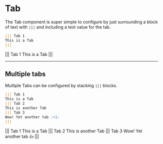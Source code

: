 # Tab

The Tab component is super simple to configure by just surrounding a block of text with `|||` and including a text value for the tab.

```md
||| Tab 1
This is a Tab
|||
```

||| Tab 1
This is a Tab
|||

---

## Multiple tabs

Multiple Tabs can be configured by stacking `|||` blocks.

```md
||| Tab 1
This is a Tab
||| Tab 2
This is another Tab
||| Tab 3
Wow! Yet another tab :+1:
|||
```

||| Tab 1
This is a Tab
||| Tab 2
This is another Tab
||| Tab 3
Wow! Yet another tab :+1:
|||